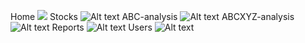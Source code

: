 Home
![]([https://github.com/83id2sw/aspnet-mvc-WebInvManagement/blob/master/Images/ABC.png"Home"](https://github.com/83id2sw/aspnet-mvc-WebInvManagement/blob/master/Images/ABC.png))
Stocks
![Alt text](Images/Stocks"Stocks")
ABC-analysis
![Alt text](Images/ABC"ABC-analysis")
ABCXYZ-analysis
![Alt text](Images/ABCXYZ"ABCXYZ-analysis")
Reports
![Alt text](Images/Report"Reports")
Users
![Alt text](Images/User"Users")
